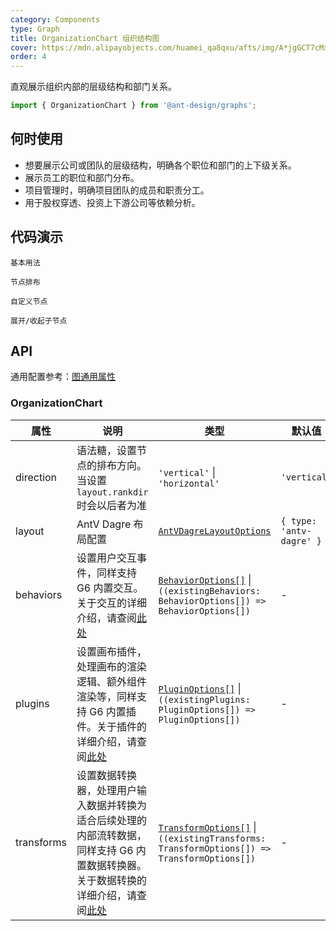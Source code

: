 ```yaml
---
category: Components
type: Graph
title: OrganizationChart 组织结构图
cover: https://mdn.alipayobjects.com/huamei_qa8qxu/afts/img/A*jgGCT7cMxg8AAAAAAAAAAAAADmJ7AQ/original
order: 4
---
```


直观展示组织内部的层级结构和部门关系。

```js
import { OrganizationChart } from '@ant-design/graphs';
```

## 何时使用

- 想要展示公司或团队的层级结构，明确各个职位和部门的上下级关系。
- 展示员工的职位和部门分布。
- 项目管理时，明确项目团队的成员和职责分工。
- 用于股权穿透、投资上下游公司等依赖分析。

## 代码演示

<code id="demo-org-chart-default" src="./demos/organization-chart/default.tsx" description="简单的展示。">基本用法</code>

<code id="demo-org-chart-direction" src="./demos/organization-chart/direction.tsx" description="通过设置 `direction` 为 `vertical` `horizontal` 分别让垂直（自上而下）、水平（自左而右）分布。若不设置 `direction`，则默认垂直分布。">节点排布</code>

<code id="demo-org-chart-custom-node" src="./demos/organization-chart/custom-node.tsx" description="使用自定义的 React 节点进行图的渲染。此示例中使用了内置的 RC 组件 `OrganizationChartNode` 进行简单实现，你也可以自行开发 RC 组件以满足特定需求。">自定义节点</code>

<code id="demo-org-chart-collapse-expand" src="./demos/organization-chart/collapse-expand.tsx" description="
通过调整 `collapse-expand-react-node` 交互配置来控制展开/收起子节点的操作。<br> - `enable`: 是否启用该交互，类型为 `boolean | ((data: NodeData) => boolean)`，默认为 `false` <br> - `trigger`: 点击指定元素，触发节点收起/展开；`'icon'` 代表点击图标触发，`'node'` 代表点击节点触发，`HTMLElement` 代表自定义元素，默认为 `'icon'` <br> - `direction`: 收起/展开指定方向上的邻居节点，`'in'` 代表前驱节点，`'out'` 代表后继节点，`'both'` 代表前驱和后继节点，默认为 `'out'` <br> - `iconType`: 内置图标语法糖，`'plus-minus'` 或 `'arrow-count'` <br> - `iconRender`: 渲染函数，用于自定义收起/展开图标，参数为 `isCollapsed`（当前节点是否已收起）和 `data`（节点数据），返回自定义图标 <br> - `iconPlacement`: 图标相对于节点的位置，可选值为 `'left'`、`'right'`、`'top'`、`'bottom'`，默认为 `'bottom'` <br> - `iconOffsetX/iconOffsetY`: 图标相对于节点的水平、垂直偏移量，默认为 `0` <br> - `iconClassName/iconStyle`: 指定图标的 CSS 类名及内联样式 <br> - `refreshLayout`: 每次收起/展开节点后，是否刷新布局
">展开/收起子节点</code>

## API

通用配置参考：[图通用属性](./overview#图通用属性)

### OrganizationChart

| 属性 | 说明 | 类型 | 默认值 |
| --- | --- | --- | --- |
| direction | 语法糖，设置节点的排布方向。当设置 `layout.rankdir` 时会以后者为准 | `'vertical'` \| `'horizontal'` | `'vertical'` |
| layout | AntV Dagre 布局配置 | [`AntVDagreLayoutOptions`](https://g6.antv.antgroup.com/api/layouts/antv-dagre-layout) | `{ type: 'antv-dagre' }` |
| behaviors | 设置用户交互事件，同样支持 G6 内置交互。关于交互的详细介绍，请查阅[此处](https://g6.antv.antgroup.com/manual/core-concept/behavior) | [`BehaviorOptions[]`](https://g6.antv.antgroup.com/api/behaviors/brush-select) \| `((existingBehaviors: BehaviorOptions[]) => BehaviorOptions[])` | - |
| plugins | 设置画布插件，处理画布的渲染逻辑、额外组件渲染等，同样支持 G6 内置插件。关于插件的详细介绍，请查阅[此处](https://g6.antv.antgroup.com/manual/core-concept/plugin) | [`PluginOptions[]`](https://g6.antv.antgroup.com/api/plugins/background) \| `((existingPlugins: PluginOptions[]) => PluginOptions[])` | - |
| transforms | 设置数据转换器，处理用户输入数据并转换为适合后续处理的内部流转数据，同样支持 G6 内置数据转换器。关于数据转换的详细介绍，请查阅[此处](https://g6.antv.antgroup.com/api/transforms/map-node-size) | [`TransformOptions[]`](https://g6.antv.antgroup.com/api/transforms/map-node-size) \| `((existingTransforms: TransformOptions[]) => TransformOptions[])` | - |
